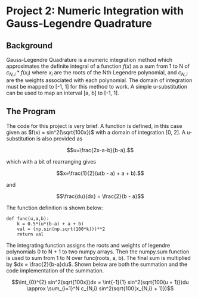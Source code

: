 # Project 2: Numeric Integration with Gauss-Legendre Quadrature

## Background
Gauss-Legendre Quadrature is a numeric integration method which approximates the definite 
integral of a function $f(x)$ as a sum from 1 to N of $c_{N,i}*f(x_i)$ where $x_i$ are the roots of the Nth 
Legendre polynomial, and $c_{N,i}$ are the weights associated with each polynomial. The domain
of integration must be mapped to [-1, 1] for this method to work. A simple u-substitution
can be used to map an interval [a, b] to [-1, 1].

## The Program
The code for this project is very brief. A function is defined, in this case given as 
$f(x) = sin^2(\sqrt{100x})$ with a domain of integration [0, 2]. A u-substitution is also
provided as 

```math
u=\frac{2x-a-b}{b-a}.
```

which with a bit of rearranging gives 

```math
x=\frac{1}{2}(u(b - a) + a + b).
```

and 

```math
\frac{du}{dx} = \frac{2}{b - a}
```

The function definition is shown below:

```
def func(u,a,b):
    k = 0.5*(u*(b-a) + a + b)
    val = (np.sin(np.sqrt(100*k)))**2
    return val
```
The integrating function assigns the roots and weights of legendre polynomials 0 to N + 1 to two numpy arrays. Then the numpy.sum function is used to sum from 1 to N over func(roots, a, b). The final sum is multiplied by $dx = \frac{2}{b-a}du$. Shown below are both the summation and the code implementation of the summation.

```math
\int_{0}^{2} sin^2(sqrt{100x})dx = \int{-1}{1} sin^2(sqrt{100(u + 1)})du \approx \sum_{i=1}^N c_{N,i} sin^2(sqrt{100(x_{N,i} + 1)})
```